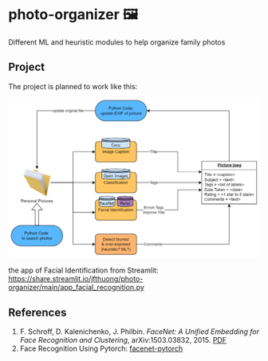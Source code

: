 # photo-organizer 🖼️

Different ML and heuristic modules to help organize family photos


## Project
The project is planned to work like this:

![FlowChart](project_flowchart.png)

 the app of Facial Identification from Streamlit: https://share.streamlit.io/jfthuong/photo-organizer/main/app_facial_recognition.py

## References

1. F. Schroff, D. Kalenichenko, J. Philbin. _FaceNet: A Unified Embedding for Face Recognition and Clustering_, arXiv:1503.03832, 2015. [PDF](https://arxiv.org/pdf/1503.03832)
2. Face Recognition Using Pytorch: [facenet-pytorch](https://github.com/timesler/facenet-pytorch)
